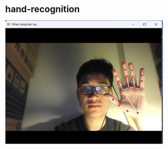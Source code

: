 # hand-recognition
![alt text](https://github.com/trungthanhnguyen64/hand-recognition/blob/main/hand.png)
